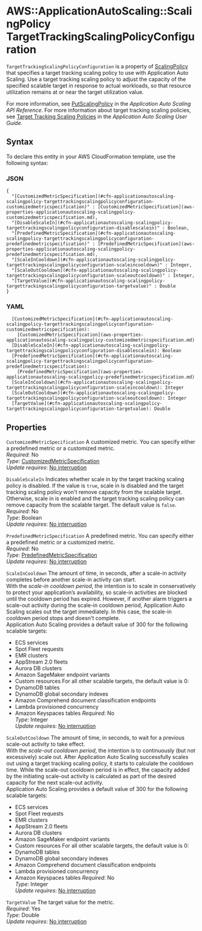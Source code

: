 # AWS::ApplicationAutoScaling::ScalingPolicy TargetTrackingScalingPolicyConfiguration<a name="aws-properties-applicationautoscaling-scalingpolicy-targettrackingscalingpolicyconfiguration"></a>

 `TargetTrackingScalingPolicyConfiguration` is a property of [ScalingPolicy](https://docs.aws.amazon.com/AWSCloudFormation/latest/UserGuide/aws-resource-applicationautoscaling-scalingpolicy.html) that specifies a target tracking scaling policy to use with Application Auto Scaling\. Use a target tracking scaling policy to adjust the capacity of the specified scalable target in response to actual workloads, so that resource utilization remains at or near the target utilization value\. 

For more information, see [PutScalingPolicy](https://docs.aws.amazon.com/autoscaling/application/APIReference/API_PutScalingPolicy.html) in the *Application Auto Scaling API Reference*\. For more information about target tracking scaling policies, see [Target Tracking Scaling Policies](https://docs.aws.amazon.com/autoscaling/application/userguide/application-auto-scaling-target-tracking.html) in the *Application Auto Scaling User Guide*\.

## Syntax<a name="aws-properties-applicationautoscaling-scalingpolicy-targettrackingscalingpolicyconfiguration-syntax"></a>

To declare this entity in your AWS CloudFormation template, use the following syntax:

### JSON<a name="aws-properties-applicationautoscaling-scalingpolicy-targettrackingscalingpolicyconfiguration-syntax.json"></a>

```
{
  "[CustomizedMetricSpecification](#cfn-applicationautoscaling-scalingpolicy-targettrackingscalingpolicyconfiguration-customizedmetricspecification)" : [CustomizedMetricSpecification](aws-properties-applicationautoscaling-scalingpolicy-customizedmetricspecification.md),
  "[DisableScaleIn](#cfn-applicationautoscaling-scalingpolicy-targettrackingscalingpolicyconfiguration-disablescalein)" : Boolean,
  "[PredefinedMetricSpecification](#cfn-applicationautoscaling-scalingpolicy-targettrackingscalingpolicyconfiguration-predefinedmetricspecification)" : [PredefinedMetricSpecification](aws-properties-applicationautoscaling-scalingpolicy-predefinedmetricspecification.md),
  "[ScaleInCooldown](#cfn-applicationautoscaling-scalingpolicy-targettrackingscalingpolicyconfiguration-scaleincooldown)" : Integer,
  "[ScaleOutCooldown](#cfn-applicationautoscaling-scalingpolicy-targettrackingscalingpolicyconfiguration-scaleoutcooldown)" : Integer,
  "[TargetValue](#cfn-applicationautoscaling-scalingpolicy-targettrackingscalingpolicyconfiguration-targetvalue)" : Double
}
```

### YAML<a name="aws-properties-applicationautoscaling-scalingpolicy-targettrackingscalingpolicyconfiguration-syntax.yaml"></a>

```
  [CustomizedMetricSpecification](#cfn-applicationautoscaling-scalingpolicy-targettrackingscalingpolicyconfiguration-customizedmetricspecification): 
    [CustomizedMetricSpecification](aws-properties-applicationautoscaling-scalingpolicy-customizedmetricspecification.md)
  [DisableScaleIn](#cfn-applicationautoscaling-scalingpolicy-targettrackingscalingpolicyconfiguration-disablescalein): Boolean
  [PredefinedMetricSpecification](#cfn-applicationautoscaling-scalingpolicy-targettrackingscalingpolicyconfiguration-predefinedmetricspecification): 
    [PredefinedMetricSpecification](aws-properties-applicationautoscaling-scalingpolicy-predefinedmetricspecification.md)
  [ScaleInCooldown](#cfn-applicationautoscaling-scalingpolicy-targettrackingscalingpolicyconfiguration-scaleincooldown): Integer
  [ScaleOutCooldown](#cfn-applicationautoscaling-scalingpolicy-targettrackingscalingpolicyconfiguration-scaleoutcooldown): Integer
  [TargetValue](#cfn-applicationautoscaling-scalingpolicy-targettrackingscalingpolicyconfiguration-targetvalue): Double
```

## Properties<a name="aws-properties-applicationautoscaling-scalingpolicy-targettrackingscalingpolicyconfiguration-properties"></a>

`CustomizedMetricSpecification`  <a name="cfn-applicationautoscaling-scalingpolicy-targettrackingscalingpolicyconfiguration-customizedmetricspecification"></a>
A customized metric\. You can specify either a predefined metric or a customized metric\.  
*Required*: No  
*Type*: [CustomizedMetricSpecification](aws-properties-applicationautoscaling-scalingpolicy-customizedmetricspecification.md)  
*Update requires*: [No interruption](https://docs.aws.amazon.com/AWSCloudFormation/latest/UserGuide/using-cfn-updating-stacks-update-behaviors.html#update-no-interrupt)

`DisableScaleIn`  <a name="cfn-applicationautoscaling-scalingpolicy-targettrackingscalingpolicyconfiguration-disablescalein"></a>
Indicates whether scale in by the target tracking scaling policy is disabled\. If the value is `true`, scale in is disabled and the target tracking scaling policy won't remove capacity from the scalable target\. Otherwise, scale in is enabled and the target tracking scaling policy can remove capacity from the scalable target\. The default value is `false`\.  
*Required*: No  
*Type*: Boolean  
*Update requires*: [No interruption](https://docs.aws.amazon.com/AWSCloudFormation/latest/UserGuide/using-cfn-updating-stacks-update-behaviors.html#update-no-interrupt)

`PredefinedMetricSpecification`  <a name="cfn-applicationautoscaling-scalingpolicy-targettrackingscalingpolicyconfiguration-predefinedmetricspecification"></a>
A predefined metric\. You can specify either a predefined metric or a customized metric\.  
*Required*: No  
*Type*: [PredefinedMetricSpecification](aws-properties-applicationautoscaling-scalingpolicy-predefinedmetricspecification.md)  
*Update requires*: [No interruption](https://docs.aws.amazon.com/AWSCloudFormation/latest/UserGuide/using-cfn-updating-stacks-update-behaviors.html#update-no-interrupt)

`ScaleInCooldown`  <a name="cfn-applicationautoscaling-scalingpolicy-targettrackingscalingpolicyconfiguration-scaleincooldown"></a>
The amount of time, in seconds, after a scale\-in activity completes before another scale\-in activity can start\.  
With the *scale\-in cooldown period*, the intention is to scale in conservatively to protect your application’s availability, so scale\-in activities are blocked until the cooldown period has expired\. However, if another alarm triggers a scale\-out activity during the scale\-in cooldown period, Application Auto Scaling scales out the target immediately\. In this case, the scale\-in cooldown period stops and doesn't complete\.  
Application Auto Scaling provides a default value of 300 for the following scalable targets:  
+ ECS services
+ Spot Fleet requests
+ EMR clusters
+ AppStream 2\.0 fleets
+ Aurora DB clusters
+ Amazon SageMaker endpoint variants
+ Custom resources
For all other scalable targets, the default value is 0:  
+ DynamoDB tables
+ DynamoDB global secondary indexes
+ Amazon Comprehend document classification endpoints
+ Lambda provisioned concurrency
+ Amazon Keyspaces tables
*Required*: No  
*Type*: Integer  
*Update requires*: [No interruption](https://docs.aws.amazon.com/AWSCloudFormation/latest/UserGuide/using-cfn-updating-stacks-update-behaviors.html#update-no-interrupt)

`ScaleOutCooldown`  <a name="cfn-applicationautoscaling-scalingpolicy-targettrackingscalingpolicyconfiguration-scaleoutcooldown"></a>
The amount of time, in seconds, to wait for a previous scale\-out activity to take effect\.  
With the *scale\-out cooldown period*, the intention is to continuously \(but not excessively\) scale out\. After Application Auto Scaling successfully scales out using a target tracking scaling policy, it starts to calculate the cooldown time\. While the scale\-out cooldown period is in effect, the capacity added by the initiating scale\-out activity is calculated as part of the desired capacity for the next scale\-out activity\.  
Application Auto Scaling provides a default value of 300 for the following scalable targets:  
+ ECS services
+ Spot Fleet requests
+ EMR clusters
+ AppStream 2\.0 fleets
+ Aurora DB clusters
+ Amazon SageMaker endpoint variants
+ Custom resources
For all other scalable targets, the default value is 0:  
+ DynamoDB tables
+ DynamoDB global secondary indexes
+ Amazon Comprehend document classification endpoints
+ Lambda provisioned concurrency
+ Amazon Keyspaces tables
*Required*: No  
*Type*: Integer  
*Update requires*: [No interruption](https://docs.aws.amazon.com/AWSCloudFormation/latest/UserGuide/using-cfn-updating-stacks-update-behaviors.html#update-no-interrupt)

`TargetValue`  <a name="cfn-applicationautoscaling-scalingpolicy-targettrackingscalingpolicyconfiguration-targetvalue"></a>
The target value for the metric\.  
*Required*: Yes  
*Type*: Double  
*Update requires*: [No interruption](https://docs.aws.amazon.com/AWSCloudFormation/latest/UserGuide/using-cfn-updating-stacks-update-behaviors.html#update-no-interrupt)